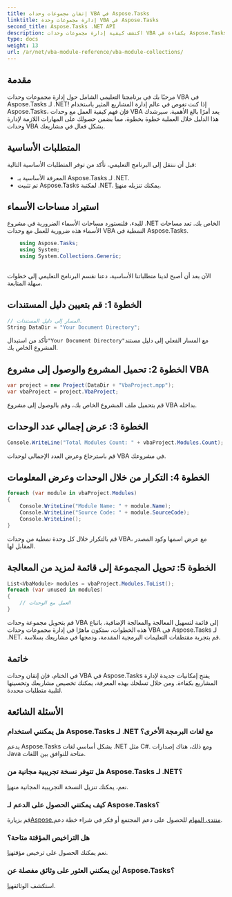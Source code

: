 ```yaml
---
title: إتقان مجموعات وحدات VBA في Aspose.Tasks
linktitle: إدارة مجموعات وحدة VBA في Aspose.Tasks
second_title: Aspose.Tasks .NET API
description: اكتشف كيفية إدارة مجموعات وحدات VBA بكفاءة في Aspose.Tasks لـ .NET. دليل خطوة بخطوة للتكامل السلس في مشاريعك.
type: docs
weight: 13
url: /ar/net/vba-module-reference/vba-module-collections/
---
```

## مقدمة
مرحبًا بك في برنامجنا التعليمي الشامل حول إدارة مجموعات وحدات VBA في Aspose.Tasks لـ .NET! إذا كنت تغوص في عالم إدارة المشاريع المثير باستخدام Aspose.Tasks، فإن فهم كيفية العمل مع وحدات VBA يعد أمرًا بالغ الأهمية. سيرشدك هذا الدليل خلال العملية خطوة بخطوة، مما يضمن حصولك على المهارات اللازمة لإدارة وحدات VBA بشكل فعال في مشاريعك.
## المتطلبات الأساسية
قبل أن ننتقل إلى البرنامج التعليمي، تأكد من توفر المتطلبات الأساسية التالية:
- المعرفة الأساسية بـ Aspose.Tasks لـ .NET.
-  تم تثبيت Aspose.Tasks لمكتبة .NET. يمكنك تنزيله من[هنا](https://releases.aspose.com/tasks/net/).
## استيراد مساحات الأسماء
للبدء، فلنستورد مساحات الأسماء الضرورية في مشروع .NET الخاص بك. تعد مساحات الأسماء هذه ضرورية للعمل مع وحدات VBA النمطية في Aspose.Tasks.
```csharp
    using Aspose.Tasks;
    using System;
    using System.Collections.Generic;
    
```
الآن بعد أن أصبح لدينا متطلباتنا الأساسية، دعنا نقسم البرنامج التعليمي إلى خطوات سهلة المتابعة.
## الخطوة 1: قم بتعيين دليل المستندات
```csharp
// المسار إلى دليل المستندات.
String DataDir = "Your Document Directory";
```
 تأكد من استبدال`"Your Document Directory"`مع المسار الفعلي إلى دليل مستند المشروع الخاص بك.
## الخطوة 2: تحميل المشروع والوصول إلى مشروع VBA
```csharp
var project = new Project(DataDir + "VbaProject.mpp");
var vbaProject = project.VbaProject;
```
قم بتحميل ملف المشروع الخاص بك، وقم بالوصول إلى مشروع VBA بداخله.
## الخطوة 3: عرض إجمالي عدد الوحدات
```csharp
Console.WriteLine("Total Modules Count: " + vbaProject.Modules.Count);
```
قم باسترجاع وعرض العدد الإجمالي لوحدات VBA في مشروعك.
## الخطوة 4: التكرار من خلال الوحدات وعرض المعلومات
```csharp
foreach (var module in vbaProject.Modules)
{
    Console.WriteLine("Module Name: " + module.Name);
    Console.WriteLine("Source Code: " + module.SourceCode);
    Console.WriteLine();
}
```
قم بالتكرار خلال كل وحدة نمطية من وحدات VBA، مع عرض اسمها وكود المصدر المقابل لها.
## الخطوة 5: تحويل المجموعة إلى قائمة لمزيد من المعالجة
```csharp
List<VbaModule> modules = vbaProject.Modules.ToList();
foreach (var unused in modules)
{
    // العمل مع الوحدات
}
```
قم بتحويل مجموعة وحدات VBA إلى قائمة لتسهيل المعالجة والمعالجة الإضافية.
باتباع هذه الخطوات، ستكون ماهرًا في إدارة مجموعات وحدات VBA في Aspose.Tasks لـ .NET. قم بتجربة مقتطفات التعليمات البرمجية المقدمة، ودمجها في مشاريعك بسلاسة.
## خاتمة
في الختام، فإن إتقان وحدات VBA في Aspose.Tasks يفتح إمكانيات جديدة لإدارة المشاريع بكفاءة. ومن خلال تسلحك بهذه المعرفة، يمكنك تخصيص مشاريعك وتحسينها لتلبية متطلبات محددة.
## الأسئلة الشائعة
### هل يمكنني استخدام Aspose.Tasks لـ .NET مع لغات البرمجة الأخرى؟
يدعم Aspose.Tasks بشكل أساسي لغات .NET مثل C#. ومع ذلك، هناك إصدارات Java متاحة للتوافق بين اللغات.
### هل تتوفر نسخة تجريبية مجانية من Aspose.Tasks لـ .NET؟
 نعم، يمكنك تنزيل النسخة التجريبية المجانية من[هنا](https://releases.aspose.com/).
### كيف يمكنني الحصول على الدعم لـ Aspose.Tasks؟
 قم بزيارة[Aspose.منتدى المهام](https://forum.aspose.com/c/tasks/15) للحصول على دعم المجتمع أو فكر في شراء خطة دعم.
### هل التراخيص المؤقتة متاحة؟
 نعم يمكنك الحصول على ترخيص مؤقت[هنا](https://purchase.aspose.com/temporary-license/).
### أين يمكنني العثور على وثائق مفصلة عن Aspose.Tasks؟
 استكشف الوثائق[هنا](https://reference.aspose.com/tasks/net/).